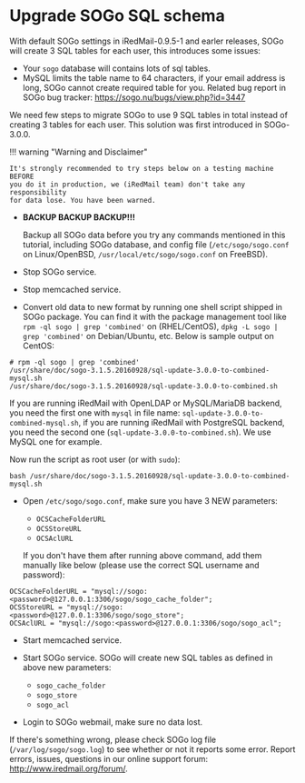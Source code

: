 # Upgrade SOGo SQL schema

With default SOGo settings in iRedMail-0.9.5-1 and earler releases, SOGo will
create 3 SQL tables for each user, this introduces some issues:

* Your `sogo` database will contains lots of sql tables.
* MySQL limits the table name to 64 characters, if your email address is long,
  SOGo cannot create required table for you. Related bug report in SOGo bug
  tracker: <https://sogo.nu/bugs/view.php?id=3447>

We need few steps to migrate SOGo to use 9 SQL tables in total instead of
creating 3 tables for each user. This solution was first introduced in
SOGo-3.0.0.

!!! warning "Warning and Disclaimer"

    It's strongly recommended to try steps below on a testing machine BEFORE
    you do it in production, we (iRedMail team) don't take any responsibility
    for data lose. You have been warned.

* __BACKUP BACKUP BACKUP!!!__

    Backup all SOGo data before you try any commands mentioned in this tutorial,
    including SOGo database, and config file (`/etc/sogo/sogo.conf` on
    Linux/OpenBSD, `/usr/local/etc/sogo/sogo.conf` on FreeBSD).

* Stop SOGo service.
* Stop memcached service.
* Convert old data to new format by running one shell script shipped in SOGo
  package. You can find it with the package management tool like
  `rpm -ql sogo | grep 'combined'` on (RHEL/CentOS),
  `dpkg -L sogo | grep 'combined'` on Debian/Ubuntu, etc.
  Below is sample output on CentOS:

```
# rpm -ql sogo | grep 'combined'
/usr/share/doc/sogo-3.1.5.20160928/sql-update-3.0.0-to-combined-mysql.sh
/usr/share/doc/sogo-3.1.5.20160928/sql-update-3.0.0-to-combined.sh
```

If you are running iRedMail with OpenLDAP or MySQL/MariaDB backend, you need
the first one with `mysql` in file name: `sql-update-3.0.0-to-combined-mysql.sh`,
if you are running iRedMail with PostgreSQL backend, you need the second one
(`sql-update-3.0.0-to-combined.sh`). We use MySQL one for example.

Now run the script as root user (or with `sudo`):

```
bash /usr/share/doc/sogo-3.1.5.20160928/sql-update-3.0.0-to-combined-mysql.sh
```

* Open `/etc/sogo/sogo.conf`, make sure you have 3 NEW parameters:

    * `OCSCacheFolderURL`
    * `OCSStoreURL`
    * `OCSAclURL`

    If you don't have them after running above command, add them manually
    like below (please use the correct SQL username and password):

```
OCSCacheFolderURL = "mysql://sogo:<password>@127.0.0.1:3306/sogo/sogo_cache_folder";
OCSStoreURL = "mysql://sogo:<password>@127.0.0.1:3306/sogo/sogo_store";
OCSAclURL = "mysql://sogo:<password>@127.0.0.1:3306/sogo/sogo_acl";
```

* Start memcached service.
* Start SOGo service. SOGo will create new SQL tables as defined in above new
  parameters:

    * `sogo_cache_folder`
    * `sogo_store`
    * `sogo_acl`

* Login to SOGo webmail, make sure no data lost.

If there's something wrong, please check SOGo log file (`/var/log/sogo/sogo.log`)
to see whether or not it reports some error. Report errors, issues, questions
in our online support forum: <http://www.iredmail.org/forum/>.

